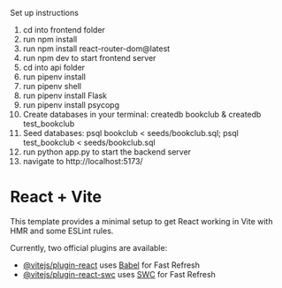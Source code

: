 Set up instructions

1. cd into frontend folder
2. run npm install
3. run npm install react-router-dom@latest
4. run npm dev to start frontend server
5. cd into api folder
6. run pipenv install
7. run pipenv shell
8. run pipenv install Flask
9. run pipenv install psycopg
10. Create databases in your terminal: createdb bookclub & createdb test_bookclub
11. Seed databases: psql bookclub < seeds/bookclub.sql; psql test_bookclub < seeds/bookclub.sql
12. run python app.py to start the backend server
13. navigate to http://localhost:5173/

# React + Vite

This template provides a minimal setup to get React working in Vite with HMR and some ESLint rules.

Currently, two official plugins are available:

- [@vitejs/plugin-react](https://github.com/vitejs/vite-plugin-react/blob/main/packages/plugin-react/README.md) uses [Babel](https://babeljs.io/) for Fast Refresh
- [@vitejs/plugin-react-swc](https://github.com/vitejs/vite-plugin-react-swc) uses [SWC](https://swc.rs/) for Fast Refresh
